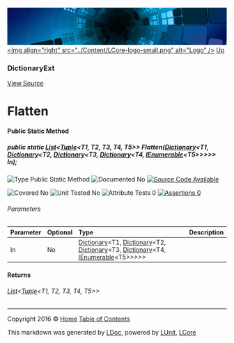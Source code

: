 ![](../Content/LCore-banner-small.png "")
[&lt;img align=&quot;right&quot; src=&quot;../Content/LCore-logo-small.png&quot; alt=&quot;Logo&quot; /&gt;](../../README.md)
[Up](DictionaryExt.md)

### DictionaryExt
[View Source](../Extensions/Reference%20Types/DictionaryExt.cs)

# Flatten

#### Public Static Method

##### public static <a href="https://msdn.microsoft.com/en-us/library/6sh2ey19.aspx" alt="" target="_blank">List</a>&lt;<a href="https://msdn.microsoft.com/en-us/library/dd414892.aspx" alt="" target="_blank">Tuple</a>&lt;T1, T2, T3, T4, T5&gt;&gt; Flatten(<a href="https://msdn.microsoft.com/en-us/library/xfhwa508.aspx" alt="" target="_blank">Dictionary</a>&lt;T1, <a href="https://msdn.microsoft.com/en-us/library/xfhwa508.aspx" alt="" target="_blank">Dictionary</a>&lt;T2, <a href="https://msdn.microsoft.com/en-us/library/xfhwa508.aspx" alt="" target="_blank">Dictionary</a>&lt;T3, <a href="https://msdn.microsoft.com/en-us/library/xfhwa508.aspx" alt="" target="_blank">Dictionary</a>&lt;T4, <a href="https://msdn.microsoft.com/en-us/library/78dfe2yb.aspx" alt="" target="_blank">IEnumerable</a>&lt;T5&gt;&gt;&gt;&gt;&gt; In);

![Type Public Static Method](http://b.repl.ca/v1/Type-Public%20Static%20Method-blue.png "")     ![Documented No](http://b.repl.ca/v1/Documented-No-red.png "") [![Source Code Available](http://b.repl.ca/v1/Source%20Code-Available-brightgreen.png "")](../Extensions/Reference%20Types/DictionaryExt.cs#L128)

![Covered No](http://b.repl.ca/v1/Covered-No-red.png "") ![Unit Tested No](http://b.repl.ca/v1/Unit%20Tested-No-lightgrey.png "") ![Attribute Tests 0](http://b.repl.ca/v1/Attribute%20Tests-0-lightgrey.png "") [![Assertions 0](http://b.repl.ca/v1/Assertions-0-lightgrey.png "")](../Extensions/Reference%20Types/DictionaryExt.cs)

###### Parameters

Parameter | Optional | Type | Description
:---  | :---  | :---  | :--- 
In | No | <a href="https://msdn.microsoft.com/en-us/library/xfhwa508.aspx" alt="" target="_blank">Dictionary</a>&lt;T1, <a href="https://msdn.microsoft.com/en-us/library/xfhwa508.aspx" alt="" target="_blank">Dictionary</a>&lt;T2, <a href="https://msdn.microsoft.com/en-us/library/xfhwa508.aspx" alt="" target="_blank">Dictionary</a>&lt;T3, <a href="https://msdn.microsoft.com/en-us/library/xfhwa508.aspx" alt="" target="_blank">Dictionary</a>&lt;T4, <a href="https://msdn.microsoft.com/en-us/library/78dfe2yb.aspx" alt="" target="_blank">IEnumerable</a>&lt;T5&gt;&gt;&gt;&gt;&gt; | 


#### Returns

###### <a href="https://msdn.microsoft.com/en-us/library/6sh2ey19.aspx" alt="" target="_blank">List</a>&lt;<a href="https://msdn.microsoft.com/en-us/library/dd414892.aspx" alt="" target="_blank">Tuple</a>&lt;T1, T2, T3, T4, T5&gt;&gt;



---

Copyright 2016 &copy; [Home](../../README.md) [Table of Contents](../../TableOfContents.md)

This markdown was generated by [LDoc](https://github.com/CodeSingularity/LDoc), powered by [LUnit](https://github.com/CodeSingularity/LUnit), [LCore](https://github.com/CodeSingularity/LCore)

